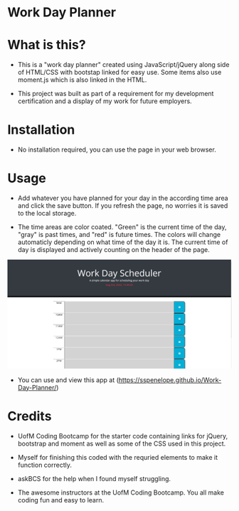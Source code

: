 # Work Day Planner

# What is this?
- This is a "work day planner" created using JavaScript/jQuery along side of HTML/CSS with bootstap linked for easy use. Some items also use moment.js which is also linked in the HTML.

- This project was built as part of a requirement for my development certification and a display of my work for future employers.

# Installation
- No installation required, you can use the page in your web browser.

# Usage
- Add whatever you have planned for your day in the according time area and click the save button. If you refresh the page, no worries it is saved to the local storage. 

- The time areas are color coated. "Green" is the current time of the day, "gray" is past times, and "red" is future times. The colors will change automaticly depending on what time of the day it is. The  current time of day is displayed and actively counting on the header of the page.

![alt text](./assets/images/workdayplannerscreenshot.png)

- You can use and view this app at (https://sspenelope.github.io/Work-Day-Planner/)

# Credits 
- UofM Coding Bootcamp for the starter code containing links for jQuery, bootstrap and moment as well as some of the CSS used in this project.

- Myself for finishing this coded with the requried elements to make it function correctly.

- askBCS for the help when I found myself struggling.

- The awesome instructors at the UofM Coding Bootcamp. You all make coding fun and easy to learn.

